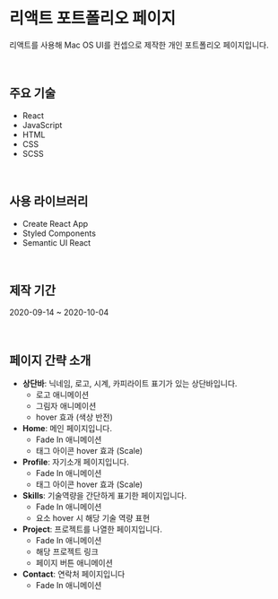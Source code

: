 # 리액트 포트폴리오 페이지

리액트를 사용해 Mac OS UI를 컨셉으로 제작한 개인 포트폴리오 페이지입니다.

<br />

## **주요 기술**

- React
- JavaScript
- HTML
- CSS
- SCSS

<br />

## **사용 라이브러리**

- Create React App
- Styled Components
- Semantic UI React

<br />

## **제작 기간**

2020-09-14 ~ 2020-10-04

<br />

## **페이지 간략 소개**

- **상단바**: 닉네임, 로고, 시계, 카피라이트 표기가 있는 상단바입니다.
  - 로고 애니메이션
  - 그림자 애니메이션
  - hover 효과 (색상 반전)
- **Home**: 메인 페이지입니다.
  - Fade In 애니메이션
  - 태그 아이콘 hover 효과 (Scale)
- **Profile**: 자기소개 페이지입니다.
  - Fade In 애니메이션
  - 태그 아이콘 hover 효과 (Scale)
- **Skills**: 기술역량을 간단하게 표기한 페이지입니다.
  - Fade In 애니메이션
  - 요소 hover 시 해당 기술 역량 표현
- **Project**: 프로젝트를 나열한 페이지입니다.
  - Fade In 애니메이션
  - 해당 프로젝트 링크
  - 페이지 버튼 애니메이션
- **Contact**: 연락처 페이지입니다
  - Fade In 애니메이션
